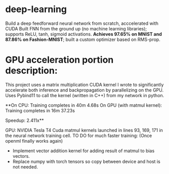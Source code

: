 # deep-learning
Build a deep feedforward neural network from scratch, acccelerated with CUDA
 Built FNN from the ground up (no machine learning libraries); supports ReLU, tanh, sigmoid activations.
 **Achieves 97.65% on MNIST and 87.86% on Fashion-MNIST**; built a custom optimizer based on RMS-prop.

# GPU acceleration portion description:
This project uses a matrix multiplication CUDA kernel I wrote to significantly accelerate both inference and backpropagation by parallelizing on the GPU.
Uses Pybind11 to call the kernel (written in C++) from my network in python.

**On CPU:                      Training completes in 40m 4.68s
On GPU (with matmul kernel): Training completes in 16m 37.23s

Speedup: 2.411x**

GPU: NVIDIA Tesla T4
Cuda matmul kernels launched in lines 93, 169, 171 in the neural network training cell.
TO DO for much faster training: (Once openml finally works again)
  - Implement vector addition kernel for adding result of matmul to bias vectors.
  - Replace numpy with torch tensors so copy between device and host is not needed.


